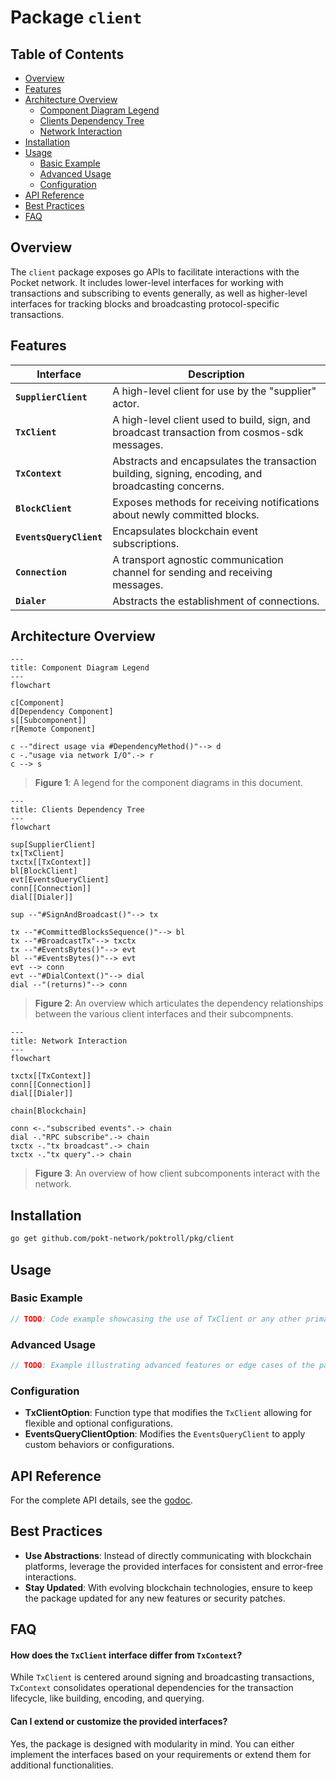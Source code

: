 # Package `client`

## Table of Contents

- [Overview](#overview)
- [Features](#features)
- [Architecture Overview](#architecture-overview)
  - [Component Diagram Legend](#component-diagram-legend)
  - [Clients Dependency Tree](#clients-dependency-tree)
  - [Network Interaction](#network-interaction)
- [Installation](#installation)
- [Usage](#usage)
  - [Basic Example](#basic-example)
  - [Advanced Usage](#advanced-usage)
  - [Configuration](#configuration)
- [API Reference](#api-reference)
- [Best Practices](#best-practices)
- [FAQ](#faq)


## Overview

The `client` package exposes go APIs to facilitate interactions with the Pocket network.
It includes lower-level interfaces for working with transactions and subscribing to events generally, as well as higher-level interfaces for tracking blocks and broadcasting protocol-specific transactions.

## Features

| Interface               | Description                                                                                        |
|-------------------------|----------------------------------------------------------------------------------------------------|
| **`SupplierClient`**    | A high-level client for use by the "supplier" actor.                                               |
| **`TxClient`**          | A high-level client used to build, sign, and broadcast transaction from cosmos-sdk messages.       |
| **`TxContext`**         | Abstracts and encapsulates the transaction building, signing, encoding, and broadcasting concerns. |
| **`BlockClient`**       | Exposes methods for receiving notifications about newly committed blocks.                          |
| **`EventsQueryClient`** | Encapsulates blockchain event subscriptions.                                                       |
| **`Connection`**        | A transport agnostic communication channel for sending and receiving messages.                     |
| **`Dialer`**            | Abstracts the establishment of connections.                                                        |

## Architecture Overview

```mermaid
---
title: Component Diagram Legend
---
flowchart
    
c[Component]
d[Dependency Component]
s[[Subcomponent]]
r[Remote Component]

c --"direct usage via #DependencyMethod()"--> d
c -."usage via network I/O".-> r
c --> s
```

> **Figure 1**: A legend for the component diagrams in this document.

```mermaid
---
title: Clients Dependency Tree
---
flowchart

sup[SupplierClient]
tx[TxClient]
txctx[[TxContext]]
bl[BlockClient]
evt[EventsQueryClient]
conn[[Connection]]
dial[[Dialer]]

sup --"#SignAndBroadcast()"--> tx

tx --"#CommittedBlocksSequence()"--> bl
tx --"#BroadcastTx"--> txctx
tx --"#EventsBytes()"--> evt
bl --"#EventsBytes()"--> evt
evt --> conn
evt --"#DialContext()"--> dial
dial --"(returns)"--> conn
```

> **Figure 2**: An overview which articulates the dependency relationships between the various client interfaces and their subcompnents.

```mermaid
---
title: Network Interaction
---
flowchart

txctx[[TxContext]]
conn[[Connection]]
dial[[Dialer]]

chain[Blockchain]

conn <-."subscribed events".-> chain
dial -."RPC subscribe".-> chain
txctx -."tx broadcast".-> chain
txctx -."tx query".-> chain
```

> **Figure 3**: An overview of how client subcomponents interact with the network.

## Installation

```bash
go get github.com/pokt-network/poktroll/pkg/client
```

## Usage

### Basic Example

```go
// TODO: Code example showcasing the use of TxClient or any other primary interface.
```

### Advanced Usage

```go
// TODO: Example illustrating advanced features or edge cases of the package.
```

### Configuration

- **TxClientOption**: Function type that modifies the `TxClient` allowing for flexible and optional configurations.
- **EventsQueryClientOption**: Modifies the `EventsQueryClient` to apply custom behaviors or configurations.

## API Reference

For the complete API details, see the [godoc](https://pkg.go.dev/github.com/pokt-network/poktroll/pkg/client).

## Best Practices

- **Use Abstractions**: Instead of directly communicating with blockchain platforms, leverage the provided interfaces for consistent and error-free interactions.
- **Stay Updated**: With evolving blockchain technologies, ensure to keep the package updated for any new features or security patches.

## FAQ

#### How does the `TxClient` interface differ from `TxContext`?

While `TxClient` is centered around signing and broadcasting transactions, `TxContext` consolidates operational dependencies for the transaction lifecycle, like building, encoding, and querying.

#### Can I extend or customize the provided interfaces?

Yes, the package is designed with modularity in mind. You can either implement the interfaces based on your requirements or extend them for additional functionalities.